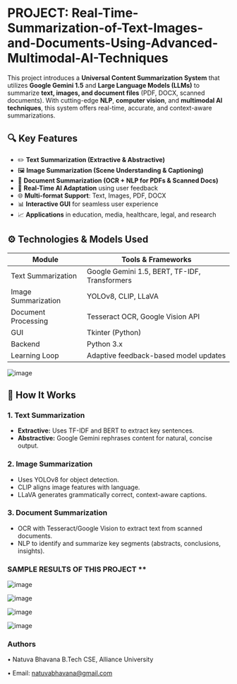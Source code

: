 # PROJECT:  Real-Time-Summarization-of-Text-Images-and-Documents-Using-Advanced-Multimodal-AI-Techniques


This project introduces a **Universal Content Summarization System** that utilizes **Google Gemini 1.5** and **Large Language Models (LLMs)** to summarize **text, images, and document files** (PDF, DOCX, scanned documents). With cutting-edge **NLP**, **computer vision**, and **multimodal AI techniques**, this system offers real-time, accurate, and context-aware summarizations.


## 🔍 Key Features

- ✏️ **Text Summarization (Extractive & Abstractive)**
- 🖼️ **Image Summarization (Scene Understanding & Captioning)**
- 📄 **Document Summarization (OCR + NLP for PDFs & Scanned Docs)**
- 🧠 **Real-Time AI Adaptation** using user feedback
- 🌐 **Multi-format Support**: Text, Images, PDF, DOCX
- 📊 **Interactive GUI** for seamless user experience
- 📈 **Applications** in education, media, healthcare, legal, and research


## ⚙️ Technologies & Models Used

| Module | Tools & Frameworks |
|--------|--------------------|
| Text Summarization | Google Gemini 1.5, BERT, TF-IDF, Transformers |
| Image Summarization | YOLOv8, CLIP, LLaVA |
| Document Processing | Tesseract OCR, Google Vision API |
| GUI | Tkinter (Python) |
| Backend | Python 3.x |
| Learning Loop | Adaptive feedback-based model updates |

![image](https://github.com/user-attachments/assets/6fa1a4e9-ed0f-443d-8376-823c99e81df8)


## 🧠 How It Works

### 1. **Text Summarization**
- **Extractive:** Uses TF-IDF and BERT to extract key sentences.
- **Abstractive:** Google Gemini rephrases content for natural, concise output.

### 2. **Image Summarization**
- Uses YOLOv8 for object detection.
- CLIP aligns image features with language.
- LLaVA generates grammatically correct, context-aware captions.

### 3. **Document Summarization**
- OCR with Tesseract/Google Vision to extract text from scanned documents.
- NLP to identify and summarize key segments (abstracts, conclusions, insights).

### SAMPLE RESULTS OF THIS PROJECT **

![image](https://github.com/user-attachments/assets/1452b8c2-b8cc-4192-bed0-4a503037f025)


![image](https://github.com/user-attachments/assets/3484d4dc-1a61-4451-ad6a-2d6023b0229f)


![image](https://github.com/user-attachments/assets/64880414-0cf4-4190-8708-92928e33ecc6)


![image](https://github.com/user-attachments/assets/ef41309b-b788-4a5e-9554-09397bb7bb7d)


### Authors
•	Natuva Bhavana
B.Tech CSE, Alliance University

•	Email: natuvabhavana@gmail.com
